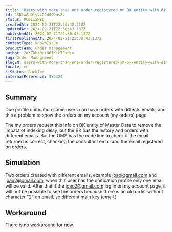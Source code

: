```yaml
---
title: 'Users with more than one order registered on BK entity with different emails can not see the orders on My Account page'
id: 43NLxAbOtyVzOCdS9Dns8c
status: PUBLISHED
createdAt: 2024-02-21T22:30:42.218Z
updatedAt: 2024-02-21T22:30:43.137Z
publishedAt: 2024-02-21T22:30:43.137Z
firstPublishedAt: 2024-02-21T22:30:43.137Z
contentType: knownIssue
productTeam: Order Management
author: 2mXZkbi0oi061KicTExNjo
tag: Order Management
slugEN: users-with-more-than-one-order-registered-on-bk-entity-with-different-emails-can-not-see-the-orders-on-my-account-page
locale: en
kiStatus: Backlog
internalReference: 986324
---
```


## Summary


Due profile unification some users can have orders with diffents emails, and this a problem to show the orders on my account (my orders) page.

The my orders request this info on BK entity of Master Data to remove the impact of indexing delay, but the BK has the history and orders with different emails. But the OMS has the code line to check if the email returned is correct, checking the consultant email and the email registered on orders.


##

## Simulation


Two orders created with different emails, example joao@gmail.com and joao2@gmail.com, when this user has the unification profile only one email will be valid.
After that if the joao2@gmail.com log in on my account page, it will not be possible to see the orders because there is an old order without character "2" on email, so different main key (email.)




##

## Workaround


There is no workaround for now.





